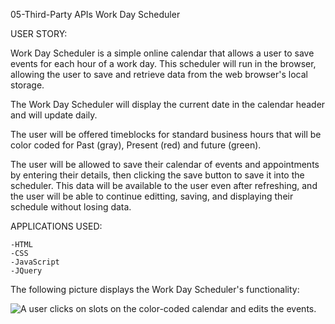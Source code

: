 05-Third-Party APIs Work Day Scheduler

USER STORY:

Work Day Scheduler is a simple online calendar that allows a user to save events for each hour of a work day. This scheduler will run in the browser, allowing the user to save and retrieve data from the web browser's local storage.

The Work Day Scheduler will display the current date in the calendar header and will update daily.

The user will be offered timeblocks for standard business hours that will be color coded for Past (gray), Present (red) and future (green).

The user will be allowed to save their calendar of events and appointments by entering their details, then clicking the save button to save it into the scheduler. This data will be available to the user even after refreshing, and the user will be able to continue editting, saving, and displaying their schedule without losing data.


APPLICATIONS USED:

    -HTML
    -CSS
    -JavaScript
    -JQuery


The following picture displays the Work Day Scheduler's functionality:

<!-- @TODO: create ticket to review/update image) -->
![A user clicks on slots on the color-coded calendar and edits the events.](./Assets/05-third-party-apis-homework-demo.gif)


